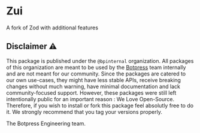 # Zui

A fork of Zod with additional features

## Disclaimer ⚠️

This package is published under the `@bpinternal` organization. All packages of this organization are meant to be used by the [Botpress](https://github.com/botpress/botpress) team internally and are not meant for our community. Since the packages are catered to our own use-cases, they might have less stable APIs, receive breaking changes without much warning, have minimal documentation and lack community-focused support. However, these packages were still left intentionally public for an important reason : We Love Open-Source. Therefore, if you wish to install or fork this package feel absolutly free to do it. We strongly recommend that you tag your versions properly.

The Botpress Engineering team.
